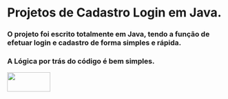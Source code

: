 # Projetos de Cadastro Login em Java.
### O projeto foi escrito totalmente em Java, tendo a função de efetuar login e cadastro de forma simples e rápida.
### A Lógica por trás do código é bem simples.

<div>
<img src="https://img.shields.io/badge/Java-ED8B00?style=for-the-badge&logo=java&logoColor=white" height=45px width=100px>
</div>
